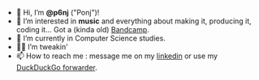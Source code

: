 - 👋 Hi, I’m **@p6nj** ("Ponj")!
- 👀 I’m interested in **music** and everything about making it, producing it, coding it... Got a (kinda old) [Bandcamp](https://p6nj.bandcamp.com).
- 🌱 I’m currently in Computer Science studies.
- 👨‍💼 I’m tweakin'
- 📫 How to reach me : message me on my [linkedin](https://www.linkedin.com/in/breval-ferrari/) or use my [DuckDuckGo forwarder](mailto:breee@duck.com).
